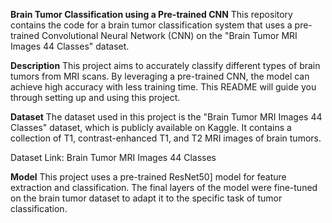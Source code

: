 **Brain Tumor Classification using a Pre-trained CNN**
This repository contains the code for a brain tumor classification system that uses a pre-trained Convolutional Neural Network (CNN) on the "Brain Tumor MRI Images 44 Classes" dataset.

**Description**
This project aims to accurately classify different types of brain tumors from MRI scans. By leveraging a pre-trained CNN, the model can achieve high accuracy with less training time. This README will guide you through setting up and using this project.

**Dataset**
The dataset used in this project is the "Brain Tumor MRI Images 44 Classes" dataset, which is publicly available on Kaggle. It contains a collection of T1, contrast-enhanced T1, and T2 MRI images of brain tumors.

Dataset Link: Brain Tumor MRI Images 44 Classes

**Model**
This project uses a pre-trained ResNet50] model for feature extraction and classification. The final layers of the model were fine-tuned on the brain tumor dataset to adapt it to the specific task of tumor classification.
